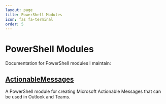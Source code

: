 ```yaml
---
layout: page
title: PowerShell Modules
icon: fas fa-terminal
order: 5
---
```


# PowerShell Modules

Documentation for PowerShell modules I maintain:

## [ActionableMessages](/modules/actionablemessages/)

A PowerShell module for creating Microsoft Actionable Messages that can be used in Outlook and Teams.